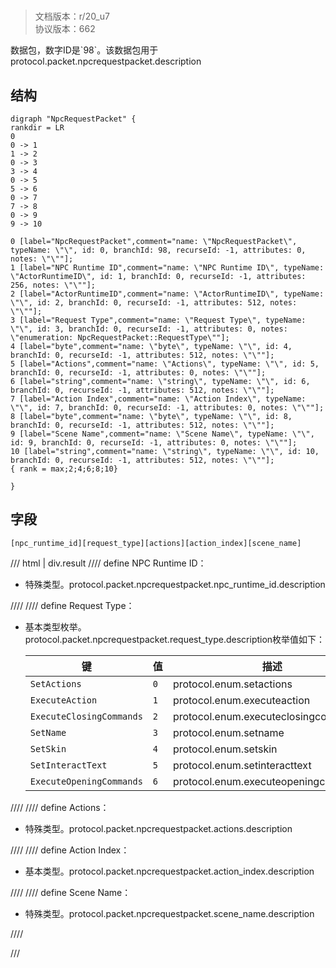 # <!-- md:samp NpcRequestPacket -->

> 文档版本：r/20_u7<br/>协议版本：662

<!-- md:samp NpcRequestPacket -->数据包，数字ID是`98`。该数据包用于protocol.packet.npcrequestpacket.description

## 结构

```viz
digraph "NpcRequestPacket" {
rankdir = LR
0
0 -> 1
1 -> 2
0 -> 3
3 -> 4
0 -> 5
5 -> 6
0 -> 7
7 -> 8
0 -> 9
9 -> 10

0 [label="NpcRequestPacket",comment="name: \"NpcRequestPacket\", typeName: \"\", id: 0, branchId: 98, recurseId: -1, attributes: 0, notes: \"\""];
1 [label="NPC Runtime ID",comment="name: \"NPC Runtime ID\", typeName: \"ActorRuntimeID\", id: 1, branchId: 0, recurseId: -1, attributes: 256, notes: \"\""];
2 [label="ActorRuntimeID",comment="name: \"ActorRuntimeID\", typeName: \"\", id: 2, branchId: 0, recurseId: -1, attributes: 512, notes: \"\""];
3 [label="Request Type",comment="name: \"Request Type\", typeName: \"\", id: 3, branchId: 0, recurseId: -1, attributes: 0, notes: \"enumeration: NpcRequestPacket::RequestType\""];
4 [label="byte",comment="name: \"byte\", typeName: \"\", id: 4, branchId: 0, recurseId: -1, attributes: 512, notes: \"\""];
5 [label="Actions",comment="name: \"Actions\", typeName: \"\", id: 5, branchId: 0, recurseId: -1, attributes: 0, notes: \"\""];
6 [label="string",comment="name: \"string\", typeName: \"\", id: 6, branchId: 0, recurseId: -1, attributes: 512, notes: \"\""];
7 [label="Action Index",comment="name: \"Action Index\", typeName: \"\", id: 7, branchId: 0, recurseId: -1, attributes: 0, notes: \"\""];
8 [label="byte",comment="name: \"byte\", typeName: \"\", id: 8, branchId: 0, recurseId: -1, attributes: 512, notes: \"\""];
9 [label="Scene Name",comment="name: \"Scene Name\", typeName: \"\", id: 9, branchId: 0, recurseId: -1, attributes: 0, notes: \"\""];
10 [label="string",comment="name: \"string\", typeName: \"\", id: 10, branchId: 0, recurseId: -1, attributes: 512, notes: \"\""];
{ rank = max;2;4;6;8;10}

}

```

## 字段

```title='NpcRequestPacket'
[npc_runtime_id][request_type][actions][action_index][scene_name]
```

/// html | div.result
//// define
NPC Runtime ID：[<!-- md:samp ActorRuntimeID -->](../types/actorruntimeid.md)

- 特殊类型。protocol.packet.npcrequestpacket.npc_runtime_id.description


////
//// define
Request Type：<!-- md:samp byte -->

- 基本类型枚举。protocol.packet.npcrequestpacket.request_type.description枚举值如下：

  |键|值|描述|
  |---|---|---|
  |`SetActions`|`0`|protocol.enum.setactions|
  |`ExecuteAction`|`1`|protocol.enum.executeaction|
  |`ExecuteClosingCommands`|`2`|protocol.enum.executeclosingcommands|
  |`SetName`|`3`|protocol.enum.setname|
  |`SetSkin`|`4`|protocol.enum.setskin|
  |`SetInteractText`|`5`|protocol.enum.setinteracttext|
  |`ExecuteOpeningCommands`|`6`|protocol.enum.executeopeningcommands|



////
//// define
Actions：[<!-- md:samp string -->](../types/string.md)

- 特殊类型。protocol.packet.npcrequestpacket.actions.description


////
//// define
Action Index：<!-- md:samp byte -->

- 基本类型。protocol.packet.npcrequestpacket.action_index.description


////
//// define
Scene Name：[<!-- md:samp string -->](../types/string.md)

- 特殊类型。protocol.packet.npcrequestpacket.scene_name.description


////

///

